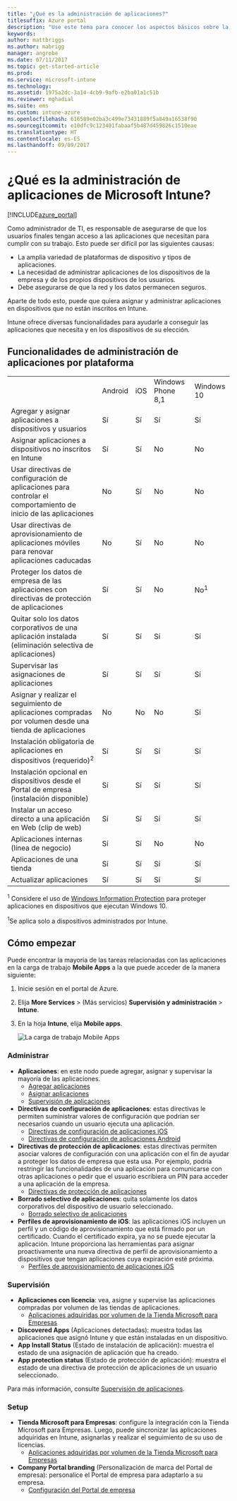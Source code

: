 ```yaml
---
title: "¿Qué es la administración de aplicaciones?"
titlesuffix: Azure portal
description: "Use este tema para conocer los aspectos básicos sobre la administración de aplicaciones con Microsoft Intune."
keywords: 
author: mattbriggs
ms.author: mabrigg
manager: angrobe
ms.date: 07/11/2017
ms.topic: get-started-article
ms.prod: 
ms.service: microsoft-intune
ms.technology: 
ms.assetid: 1975a2dc-3a14-4cb9-9afb-e2ba01a1c51b
ms.reviewer: mghadial
ms.suite: ems
ms.custom: intune-azure
ms.openlocfilehash: 616589e02ba3c499e73431889f5a849a16538f90
ms.sourcegitcommit: e10dfc9c123401fabaaf5b487d459826c1510eae
ms.translationtype: HT
ms.contentlocale: es-ES
ms.lasthandoff: 09/09/2017
---
```

# <a name="what-is-microsoft-intune-app-management"></a>¿Qué es la administración de aplicaciones de Microsoft Intune?


[!INCLUDE[azure_portal](./includes/azure_portal.md)]


Como administrador de TI, es responsable de asegurarse de que los usuarios finales tengan acceso a las aplicaciones que necesitan para cumplir con su trabajo. Esto puede ser difícil por las siguientes causas:
- La amplia variedad de plataformas de dispositivo y tipos de aplicaciones.
- La necesidad de administrar aplicaciones de los dispositivos de la empresa y de los propios dispositivos de los usuarios.
- Debe asegurarse de que la red y los datos permanecen seguros.

Aparte de todo esto, puede que quiera asignar y administrar aplicaciones en dispositivos que no están inscritos en Intune.

Intune ofrece diversas funcionalidades para ayudarle a conseguir las aplicaciones que necesita y en los dispositivos de su elección.

## <a name="app-management-capabilities-by-platform"></a>Funcionalidades de administración de aplicaciones por plataforma

||||||
|-|-|-|-|-|
|&nbsp; |Android|iOS|Windows Phone 8,1|Windows 10|
|Agregar y asignar aplicaciones a dispositivos y usuarios|Sí|Sí|Sí|Sí|
|Asignar aplicaciones a dispositivos no inscritos en Intune|Sí|Sí|No|No|
|Usar directivas de configuración de aplicaciones para controlar el comportamiento de inicio de las aplicaciones|No|Sí|No|No|
|Usar directivas de aprovisionamiento de aplicaciones móviles para renovar aplicaciones caducadas|No|Sí|No|No|
|Proteger los datos de empresa de las aplicaciones con directivas de protección de aplicaciones|Sí|Sí|No|No<sup>1</sup>|
|Quitar solo los datos corporativos de una aplicación instalada (eliminación selectiva de aplicaciones)|Sí|Sí|Sí|Sí|
|Supervisar las asignaciones de aplicaciones|Sí|Sí|Sí|Sí|
|Asignar y realizar el seguimiento de aplicaciones compradas por volumen desde una tienda de aplicaciones|No|No|No|Sí|
|Instalación obligatoria de aplicaciones en dispositivos (requerido)<sup>2</sup>|Sí|Sí|Sí|Sí|
|Instalación opcional en dispositivos desde el Portal de empresa (instalación disponible)|Sí|Sí|Sí|Sí|
|Instalar un acceso directo a una aplicación en Web (clip de web)|Sí|Sí|Sí|Sí|
|Aplicaciones internas (línea de negocio)|Sí|Sí|No|No|
|Aplicaciones de una tienda|Sí|Sí|Sí|Sí|
|Actualizar aplicaciones|Sí|Sí|Sí|Sí|

<sup>1</sup> Considere el uso de [Windows Information Protection](windows-information-protection-configure.md) para proteger aplicaciones en dispositivos que ejecutan Windows 10.

<sup>1</sup>Se aplica solo a dispositivos administrados por Intune.

## <a name="how-to-get-started"></a>Cómo empezar

Puede encontrar la mayoría de las tareas relacionadas con las aplicaciones en la carga de trabajo **Mobile Apps** a la que puede acceder de la manera siguiente:

1. Inicie sesión en el portal de Azure.
2. Elija **More Services** >  (Más servicios) **Supervisión y administración** > **Intune**.
3. En la hoja **Intune**, elija **Mobile apps**.

    ![La carga de trabajo Mobile Apps](./media/apps-workload.png)

### <a name="manage"></a>Administrar
- **Aplicaciones**: en este nodo puede agregar, asignar y supervisar la mayoría de las aplicaciones.
    - [Agregar aplicaciones](apps-add.md)
    - [Asignar aplicaciones](apps-deploy.md)
    - [Supervisión de aplicaciones](apps-monitor.md)
- **Directivas de configuración de aplicaciones**: estas directivas le permiten suministrar valores de configuración que podrían ser necesarios cuando un usuario ejecuta una aplicación.
    - [Directivas de configuración de aplicaciones iOS](app-configuration-policies-use-ios.md)
    - [Directivas de configuración de aplicaciones Android](app-configuration-policies-use-android.md)
- **Directivas de protección de aplicaciones**: estas directivas permiten asociar valores de configuración con una aplicación con el fin de ayudar a proteger los datos de empresa que esta usa. Por ejemplo, podría restringir las funcionalidades de una aplicación para comunicarse con otras aplicaciones o pedir que el usuario escribiera un PIN para acceder a una aplicación de la empresa.
    - [Directivas de protección de aplicaciones](app-protection-policies.md)
- **Borrado selectivo de aplicaciones**: quita solamente los datos corporativos del dispositivo de usuario seleccionado.
    - [Borrado selectivo de aplicaciones](apps-selective-wipe.md)
- **Perfiles de aprovisionamiento de iOS**: las aplicaciones iOS incluyen un perfil y un código de aprovisionamiento que está firmado por un certificado. Cuando el certificado expira, ya no se puede ejecutar la aplicación. Intune proporciona las herramientas para asignar proactivamente una nueva directiva de perfil de aprovisionamiento a dispositivos que tengan aplicaciones cuya expiración esté próxima.
    - [Perfiles de aprovisionamiento de aplicaciones iOS](app-provisioning-profile-ios.md)

### <a name="monitor"></a>Supervisión
- **Aplicaciones con licencia**: vea, asigne y supervise las aplicaciones compradas por volumen de las tiendas de aplicaciones.
    - [Aplicaciones adquiridas por volumen de la Tienda Microsoft para Empresas](windows-store-for-business.md)
- **Discovered Apps** (Aplicaciones detectadas): muestra todas las aplicaciones que asignó Intune y que están instaladas en un dispositivo.
- **App Install Status** (Estado de instalación de aplicación): muestra el estado de una asignación de aplicación que ha creado.
- **App protection status** (Estado de protección de aplicación): muestra el estado de una directiva de protección de aplicaciones de un usuario seleccionado.

Para más información, consulte [Supervisión de aplicaciones](apps-monitor.md).

### <a name="setup"></a>Setup
<!--- **iOS VPP Tokens**
    - [iOS volume-purchased apps](vpp-apps-ios.md) --->
- **Tienda Microsoft para Empresas**: configure la integración con la Tienda Microsoft para Empresas. Luego, puede sincronizar las aplicaciones adquiridas en Intune, asignarlas y realizar el seguimiento de su uso de licencias.
    - [Aplicaciones adquiridas por volumen de la Tienda Microsoft para Empresas](windows-store-for-business.md)
- **Company Portal branding** (Personalización de marca del Portal de empresa): personalice el Portal de empresa para adaptarlo a su empresa.
    - [Configuración del Portal de empresa](company-portal-app.md)
